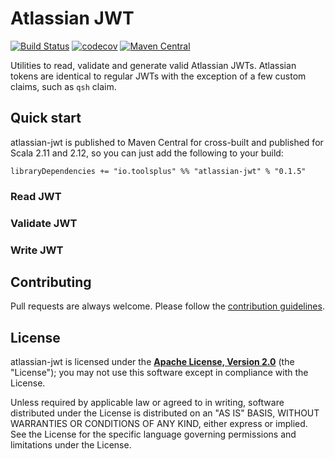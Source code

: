 # Atlassian JWT

[![Build Status](https://travis-ci.org/toolsplus/atlassian-jwt.svg?branch=master)](https://travis-ci.org/toolsplus/atlassian-jwt)
[![codecov](https://codecov.io/gh/toolsplus/atlassian-jwt/branch/master/graph/badge.svg)](https://codecov.io/gh/toolsplus/atlassian-jwt)
[![Maven Central](https://img.shields.io/maven-central/v/io.toolsplus/atlassian-jwt-core_2.12.svg)](https://maven-badges.herokuapp.com/maven-central/io.toolsplus/atlassian-jwt-core_2.12)

Utilities to read, validate and generate valid Atlassian JWTs. Atlassian tokens
are identical to regular JWTs with the exception of a few custom claims, such as `qsh` claim.

## Quick start

atlassian-jwt is published to Maven Central for cross-built and published for Scala 2.11 and 2.12, so you can just add the following to your build:

    libraryDependencies += "io.toolsplus" %% "atlassian-jwt" % "0.1.5"


### Read JWT

### Validate JWT

### Write JWT

## Contributing
 
Pull requests are always welcome. Please follow the [contribution guidelines](CONTRIBUTING.md).

## License

atlassian-jwt is licensed under the **[Apache License, Version 2.0][apache]** (the
"License"); you may not use this software except in compliance with the License.

Unless required by applicable law or agreed to in writing, software
distributed under the License is distributed on an "AS IS" BASIS,
WITHOUT WARRANTIES OR CONDITIONS OF ANY KIND, either express or implied.
See the License for the specific language governing permissions and
limitations under the License.

[apache]: http://www.apache.org/licenses/LICENSE-2.0